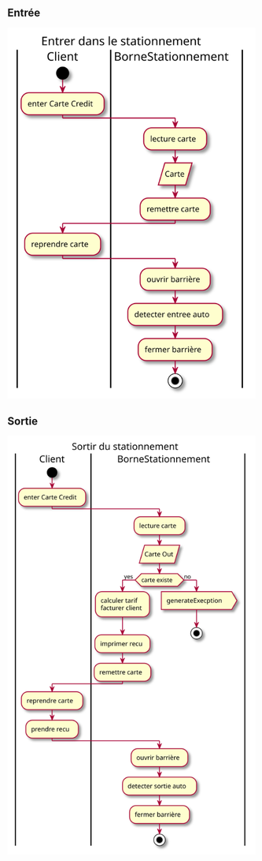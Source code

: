 ## Entrée
![](activite-stationnement-ets/Entrer%20dans%20le%20stationnement.svg)

## Sortie
![](activite-stationnement-ets/Sortir%20du%20stationnement.svg)
